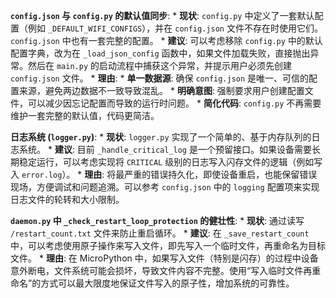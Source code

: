 **`config.json` 与 `config.py` 的默认值同步**:
    * **现状**: `config.py` 中定义了一套默认配置（例如 `_DEFAULT_WIFI_CONFIGS`），并在 `config.json` 文件不存在时使用它们。`config.json` 中也有一套完整的配置。
    * **建议**: 可以考虑移除 `config.py` 中的默认配置字典，改为在 `_load_json_config` 函数中，如果文件加载失败，直接抛出异常。然后在 `main.py` 的启动流程中捕获这个异常，并提示用户必须先创建 `config.json` 文件。
    * **理由**:
        * **单一数据源**: 确保 `config.json` 是唯一、可信的配置来源，避免两边数据不一致导致混乱。
        * **明确意图**: 强制要求用户创建配置文件，可以减少因忘记配置而导致的运行时问题。
        * **简化代码**: `config.py` 不再需要维护一套完整的默认值，代码更简洁。

**日志系统 (`logger.py`)**:
    * **现状**: `logger.py` 实现了一个简单的、基于内存队列的日志系统。
    * **建议**: 目前 `_handle_critical_log` 是一个预留接口。如果设备需要长期稳定运行，可以考虑实现将 `CRITICAL` 级别的日志写入闪存文件的逻辑（例如写入 `error.log`）。
    * **理由**: 将最严重的错误持久化，即使设备重启，也能保留错误现场，方便调试和问题追溯。可以参考 `config.json` 中的 `logging` 配置项来实现日志文件的轮转和大小限制。

**`daemon.py` 中 `_check_restart_loop_protection` 的健壮性**:
    * **现状**: 通过读写 `/restart_count.txt` 文件来防止重启循环。
    * **建议**: 在 `_save_restart_count` 中，可以考虑使用原子操作来写入文件，即先写入一个临时文件，再重命名为目标文件。
    * **理由**: 在 MicroPython 中，如果写入文件（特别是闪存）的过程中设备意外断电，文件系统可能会损坏，导致文件内容不完整。使用“写入临时文件再重命名”的方式可以最大限度地保证文件写入的原子性，增加系统的可靠性。